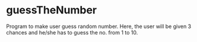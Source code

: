 # guessTheNumber
Program to make user guess random number.
Here, the user will be given 3 chances and he/she has to guess the no. from 1 to 10.
